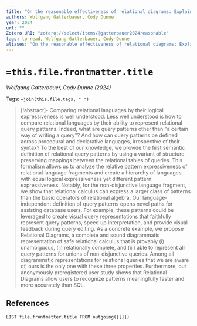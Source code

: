 ```yaml
---
title: "On the reasonable effectiveness of relational diagrams: Explaining relational query patterns and the pattern expressiveness of relational languages"
authors: Wolfgang Gatterbauer, Cody Dunne
year: 2024
url: ""
Zotero URI: "zotero://select/items/@gatterbauer2024reasonable"
tags: to-read, Wolfgang-Gatterbauer, Cody-Dunne
aliases: "On the reasonable effectiveness of relational diagrams: Explaining relational query patterns and the pattern expressiveness of relational languages"
---
```


# `=this.file.frontmatter.title`
_Wolfgang Gatterbauer, Cody Dunne (2024)_

Tags: `=join(this.file.tags, " ")`

> [!abstract]-
> Comparing relational languages by their logical expressiveness is well understood. Less well understood is how to compare relational languages by their ability to represent relational query patterns. Indeed, what are query patterns other than "a certain way of writing a query"? And how can query patterns be defined across procedural and declarative languages, irrespective of their syntax? To the best of our knowledge, we provide the first semantic definition of relational query patterns by using a variant of structure-preserving mappings between the relational tables of queries. This formalism allows us to analyze the relative pattern expressiveness of relational language fragments and create a hierarchy of languages with equal logical expressiveness yet different pattern expressiveness. Notably, for the non-disjunctive language fragment, we show that relational calculus can express a larger class of patterns than the basic operators of relational algebra. Our language-independent definition of query patterns opens novel paths for assisting database users. For example, these patterns could be leveraged to create visual query representations that faithfully represent query patterns, speed up interpretation, and provide visual feedback during query editing. As a concrete example, we propose Relational Diagrams, a complete and sound diagrammatic representation of safe relational calculus that is provably (i) unambiguous, (ii) relationally complete, and (iii) able to represent all query patterns for unions of non-disjunctive queries. Among all diagrammatic representations for relational queries that we are aware of, ours is the only one with these three properties. Furthermore, our anonymously preregistered user study shows that Relational Diagrams allow users to recognize patterns meaningfully faster and more accurately than SQL.

## References

```dataview
LIST file.frontmatter.title FROM outgoing([[]])
```
